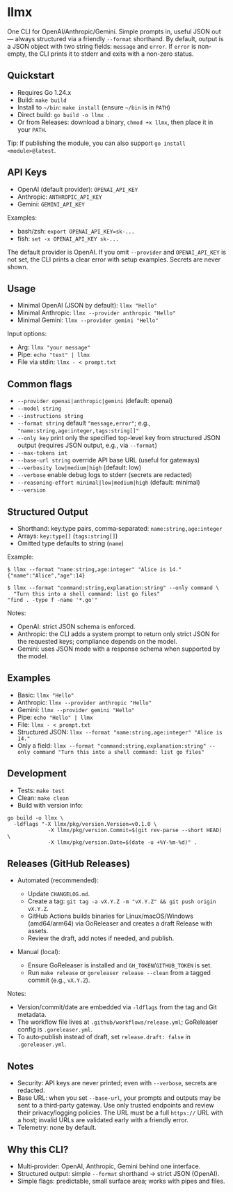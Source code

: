 # llmx

One CLI for OpenAI/Anthropic/Gemini. Simple prompts in, useful JSON out — always structured via a friendly `--format` shorthand. By default, output is a JSON object with two string fields: `message` and `error`. If `error` is non-empty, the CLI prints it to stderr and exits with a non-zero status.

## Quickstart
- Requires Go 1.24.x
- Build: `make build`
- Install to `~/bin`: `make install` (ensure `~/bin` is in `PATH`)
- Direct build: `go build -o llmx .`
- Or from Releases: download a binary, `chmod +x llmx`, then place it in your `PATH`.

Tip: If publishing the module, you can also support `go install <module>@latest`.

## API Keys
- OpenAI (default provider): `OPENAI_API_KEY`
- Anthropic: `ANTHROPIC_API_KEY`
- Gemini: `GEMINI_API_KEY`

Examples:
- bash/zsh: `export OPENAI_API_KEY=sk-...`
- fish: `set -x OPENAI_API_KEY sk-...`

The default provider is OpenAI. If you omit `--provider` and `OPENAI_API_KEY` is not set, the CLI prints a clear error with setup examples. Secrets are never shown.

## Usage
- Minimal OpenAI (JSON by default): `llmx "Hello"`
- Minimal Anthropic: `llmx --provider anthropic "Hello"`
- Minimal Gemini: `llmx --provider gemini "Hello"`

Input options:
- Arg: `llmx "your message"`
- Pipe: `echo "text" | llmx`
- File via stdin: `llmx - < prompt.txt`

## Common flags
- `--provider openai|anthropic|gemini` (default: openai)
- `--model string`
- `--instructions string`
- `--format string`  default `"message,error"`; e.g., `"name:string,age:integer,tags:string[]"`
- `--only key`  print only the specified top-level key from structured JSON output (requires JSON output, e.g., via `--format`)
- `--max-tokens int`
- `--base-url string`  override API base URL (useful for gateways)
- `--verbosity low|medium|high` (default: low)
- `--verbose` enable debug logs to stderr (secrets are redacted)
- `--reasoning-effort minimal|low|medium|high` (default: minimal)
- `--version`

## Structured Output
- Shorthand: key:type pairs, comma‑separated: `name:string,age:integer`
- Arrays: `key:type[]` (`tags:string[]`)
- Omitted type defaults to string (`name`)

Example:
```
$ llmx --format "name:string,age:integer" "Alice is 14."
{"name":"Alice","age":14}

$ llmx --format "command:string,explanation:string" --only command \
  "Turn this into a shell command: list go files"
"find . -type f -name '*.go'"
```

Notes:
- OpenAI: strict JSON schema is enforced.
- Anthropic: the CLI adds a system prompt to return only strict JSON for the requested keys; compliance depends on the model.
- Gemini: uses JSON mode with a response schema when supported by the model.

## Examples
- Basic: `llmx "Hello"`
- Anthropic: `llmx --provider anthropic "Hello"`
- Gemini: `llmx --provider gemini "Hello"`
- Pipe: `echo "Hello" | llmx`
- File: `llmx - < prompt.txt`
- Structured JSON: `llmx --format "name:string,age:integer" "Alice is 14."`
- Only a field: `llmx --format "command:string,explanation:string" --only command "Turn this into a shell command: list go files"`

## Development
- Tests: `make test`
- Clean: `make clean`
- Build with version info:
```
go build -o llmx \
  -ldflags "-X llmx/pkg/version.Version=v0.1.0 \
             -X llmx/pkg/version.Commit=$(git rev-parse --short HEAD) \
             -X llmx/pkg/version.Date=$(date -u +%Y-%m-%d)" .
```

## Releases (GitHub Releases)
- Automated (recommended):
  - Update `CHANGELOG.md`.
  - Create a tag: `git tag -a vX.Y.Z -m "vX.Y.Z" && git push origin vX.Y.Z`.
  - GitHub Actions builds binaries for Linux/macOS/Windows (amd64/arm64) via GoReleaser and creates a draft Release with assets.
  - Review the draft, add notes if needed, and publish.

- Manual (local):
  - Ensure GoReleaser is installed and `GH_TOKEN`/`GITHUB_TOKEN` is set.
  - Run `make release` or `goreleaser release --clean` from a tagged commit (e.g., `vX.Y.Z`).

Notes:
- Version/commit/date are embedded via `-ldflags` from the tag and Git metadata.
- The workflow file lives at `.github/workflows/release.yml`; GoReleaser config is `.goreleaser.yml`.
- To auto‑publish instead of draft, set `release.draft: false` in `.goreleaser.yml`.

## Notes
- Security: API keys are never printed; even with `--verbose`, secrets are redacted.
- Base URL: when you set `--base-url`, your prompts and outputs may be sent to a third‑party gateway. Use only trusted endpoints and review their privacy/logging policies. The URL must be a full `https://` URL with a host; invalid URLs are validated early with a friendly error.
- Telemetry: none by default.

## Why this CLI?
- Multi‑provider: OpenAI, Anthropic, Gemini behind one interface.
- Structured output: simple `--format` shorthand → strict JSON (OpenAI).
- Simple flags: predictable, small surface area; works with pipes and files.

